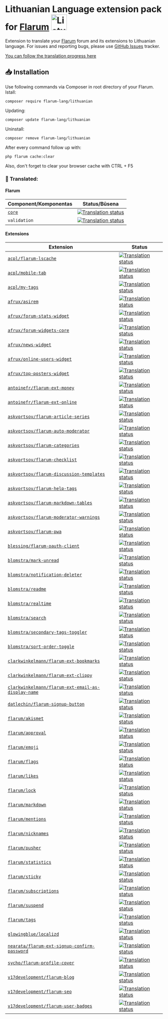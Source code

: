 # Lithuanian Language extension pack for [Flarum](https://flarum.org/) <img src="https://github.com/flarum-lang/lithuanian/blob/main/icon.svg" width="50" alt="Lietuva"> 
Extension to translate your [Flarum](https://flarum.org/) forum and its extensions to Lithuanian language. For issues and reporting bugs, please use [GitHub Issues](https://github.com/f0rtem/flarum-ext-lt/issues) tracker.

[You can follow the translation progress here](https://weblate.rob006.net/languages/lt/flarum/)



## 📥 Installation
Use following commands via Composer in root directory of your Flarum.
Istall:
```text
composer require flarum-lang/lithuanian
```
Updating:
```text
composer update flarum-lang/lithuanian
```
Uninstall:
```text
composer remove flarum-lang/lithuanian
```
After every command follow up with:
```text
php flarum cache:clear
```

Also, don't forget to clear your browser cache with CTRL + F5



### 🚩 Translated:

#### Flarum

| Component/Komponentas | Status/Būsena |
| --- | --- |
| [`core`](https://github.com/flarum/core) | [![Translation status](https://weblate.rob006.net/widgets/flarum/lt/core/svg-badge.svg)](https://weblate.rob006.net/projects/flarum/core/lt/) |
| `validation` | [![Translation status](https://weblate.rob006.net/widgets/flarum/lt/validation/svg-badge.svg)](https://weblate.rob006.net/projects/flarum/validation/lt/) |

#### Extensions

<!-- all-extensions-list-start -->

| Extension | Status |
| --- | --- |
| [`acpl/flarum-lscache`](https://github.com/android-com-pl/flarum-lscache) | [![Translation status](https://weblate.rob006.net/widgets/flarum/lt/acpl-lscache/svg-badge.svg)](https://weblate.rob006.net/projects/flarum/acpl-lscache/lt/) |
| [`acpl/mobile-tab`](https://github.com/android-com-pl/mobile-tab) | [![Translation status](https://weblate.rob006.net/widgets/flarum/lt/acpl-mobile-tab/svg-badge.svg)](https://weblate.rob006.net/projects/flarum/acpl-mobile-tab/lt/) |
| [`acpl/my-tags`](https://github.com/android-com-pl/my-tags) | [![Translation status](https://weblate.rob006.net/widgets/flarum/lt/acpl-my-tags/svg-badge.svg)](https://weblate.rob006.net/projects/flarum/acpl-my-tags/lt/) |
| [`afrux/asirem`](https://github.com/afrux/asirem) | [![Translation status](https://weblate.rob006.net/widgets/flarum/lt/afrux-asirem/svg-badge.svg)](https://weblate.rob006.net/projects/flarum/afrux-asirem/lt/) |
| [`afrux/forum-stats-widget`](https://github.com/afrux/forum-stats-widget) | [![Translation status](https://weblate.rob006.net/widgets/flarum/lt/afrux-forum-stats-widget/svg-badge.svg)](https://weblate.rob006.net/projects/flarum/afrux-forum-stats-widget/lt/) |
| [`afrux/forum-widgets-core`](https://github.com/afrux/forum-widgets-core) | [![Translation status](https://weblate.rob006.net/widgets/flarum/lt/afrux-forum-widgets-core/svg-badge.svg)](https://weblate.rob006.net/projects/flarum/afrux-forum-widgets-core/lt/) |
| [`afrux/news-widget`](https://github.com/afrux/news-widget) | [![Translation status](https://weblate.rob006.net/widgets/flarum/lt/afrux-news-widget/svg-badge.svg)](https://weblate.rob006.net/projects/flarum/afrux-news-widget/lt/) |
| [`afrux/online-users-widget`](https://github.com/afrux/online-users-widget) | [![Translation status](https://weblate.rob006.net/widgets/flarum/lt/afrux-online-users-widget/svg-badge.svg)](https://weblate.rob006.net/projects/flarum/afrux-online-users-widget/lt/) |
| [`afrux/top-posters-widget`](https://github.com/afrux/top-posters-widget) | [![Translation status](https://weblate.rob006.net/widgets/flarum/lt/afrux-top-posters-widget/svg-badge.svg)](https://weblate.rob006.net/projects/flarum/afrux-top-posters-widget/lt/) |
| [`antoinefr/flarum-ext-money`](https://github.com/AntoineFr/flarum-ext-money) | [![Translation status](https://weblate.rob006.net/widgets/flarum/lt/antoinefr-money/svg-badge.svg)](https://weblate.rob006.net/projects/flarum/antoinefr-money/lt/) |
| [`antoinefr/flarum-ext-online`](https://github.com/AntoineFr/flarum-ext-online) | [![Translation status](https://weblate.rob006.net/widgets/flarum/lt/antoinefr-online/svg-badge.svg)](https://weblate.rob006.net/projects/flarum/antoinefr-online/lt/) |
| [`askvortsov/flarum-article-series`](https://github.com/askvortsov1/flarum-article-series) | [![Translation status](https://weblate.rob006.net/widgets/flarum/lt/askvortsov-article-series/svg-badge.svg)](https://weblate.rob006.net/projects/flarum/askvortsov-article-series/lt/) |
| [`askvortsov/flarum-auto-moderator`](https://github.com/askvortsov1/flarum-auto-moderator) | [![Translation status](https://weblate.rob006.net/widgets/flarum/lt/askvortsov-auto-moderator/svg-badge.svg)](https://weblate.rob006.net/projects/flarum/askvortsov-auto-moderator/lt/) |
| [`askvortsov/flarum-categories`](https://github.com/askvortsov1/flarum-categories) | [![Translation status](https://weblate.rob006.net/widgets/flarum/lt/askvortsov-categories/svg-badge.svg)](https://weblate.rob006.net/projects/flarum/askvortsov-categories/lt/) |
| [`askvortsov/flarum-checklist`](https://github.com/askvortsov1/flarum-checklist) | [![Translation status](https://weblate.rob006.net/widgets/flarum/lt/askvortsov-checklist/svg-badge.svg)](https://weblate.rob006.net/projects/flarum/askvortsov-checklist/lt/) |
| [`askvortsov/flarum-discussion-templates`](https://github.com/askvortsov1/flarum-discussion-templates) | [![Translation status](https://weblate.rob006.net/widgets/flarum/lt/askvortsov-discussion-templates/svg-badge.svg)](https://weblate.rob006.net/projects/flarum/askvortsov-discussion-templates/lt/) |
| [`askvortsov/flarum-help-tags`](https://github.com/askvortsov1/flarum-help-tags) | [![Translation status](https://weblate.rob006.net/widgets/flarum/lt/askvortsov-help-tags/svg-badge.svg)](https://weblate.rob006.net/projects/flarum/askvortsov-help-tags/lt/) |
| [`askvortsov/flarum-markdown-tables`](https://github.com/askvortsov1/flarum-markdown-tables) | [![Translation status](https://weblate.rob006.net/widgets/flarum/lt/askvortsov-markdown-tables/svg-badge.svg)](https://weblate.rob006.net/projects/flarum/askvortsov-markdown-tables/lt/) |
| [`askvortsov/flarum-moderator-warnings`](https://github.com/askvortsov1/flarum-moderator-warnings) | [![Translation status](https://weblate.rob006.net/widgets/flarum/lt/askvortsov-moderator-warnings/svg-badge.svg)](https://weblate.rob006.net/projects/flarum/askvortsov-moderator-warnings/lt/) |
| [`askvortsov/flarum-pwa`](https://github.com/askvortsov1/flarum-pwa) | [![Translation status](https://weblate.rob006.net/widgets/flarum/lt/askvortsov-pwa/svg-badge.svg)](https://weblate.rob006.net/projects/flarum/askvortsov-pwa/lt/) |
| [`blessing/flarum-oauth-client`](https://github.com/bs-community/flarum-oauth-client) | [![Translation status](https://weblate.rob006.net/widgets/flarum/lt/blessing-oauth-client/svg-badge.svg)](https://weblate.rob006.net/projects/flarum/blessing-oauth-client/lt/) |
| [`blomstra/mark-unread`](https://github.com/blomstra/flarum-ext-mark-unread) | [![Translation status](https://weblate.rob006.net/widgets/flarum/lt/blomstra-mark-unread/svg-badge.svg)](https://weblate.rob006.net/projects/flarum/blomstra-mark-unread/lt/) |
| [`blomstra/notification-deleter`](https://github.com/blomstra/flarum-ext-notification-deleter) | [![Translation status](https://weblate.rob006.net/widgets/flarum/lt/blomstra-notification-deleter/svg-badge.svg)](https://weblate.rob006.net/projects/flarum/blomstra-notification-deleter/lt/) |
| [`blomstra/readme`](https://extiverse.com/extension/blomstra/readme) | [![Translation status](https://weblate.rob006.net/widgets/flarum/lt/blomstra-readme/svg-badge.svg)](https://weblate.rob006.net/projects/flarum/blomstra-readme/lt/) |
| [`blomstra/realtime`](https://extiverse.com/extension/blomstra/realtime) | [![Translation status](https://weblate.rob006.net/widgets/flarum/lt/blomstra-realtime/svg-badge.svg)](https://weblate.rob006.net/projects/flarum/blomstra-realtime/lt/) |
| [`blomstra/search`](https://github.com/blomstra/flarum-ext-search) | [![Translation status](https://weblate.rob006.net/widgets/flarum/lt/blomstra-search/svg-badge.svg)](https://weblate.rob006.net/projects/flarum/blomstra-search/lt/) |
| [`blomstra/secondary-tags-toggler`](https://github.com/blomstra/flarum-ext-secondary-tags-toggler) | [![Translation status](https://weblate.rob006.net/widgets/flarum/lt/blomstra-secondary-tags-toggler/svg-badge.svg)](https://weblate.rob006.net/projects/flarum/blomstra-secondary-tags-toggler/lt/) |
| [`blomstra/sort-order-toggle`](https://github.com/blomstra/flarum-ext-sort-order-toggle) | [![Translation status](https://weblate.rob006.net/widgets/flarum/lt/blomstra-sort-order-toggle/svg-badge.svg)](https://weblate.rob006.net/projects/flarum/blomstra-sort-order-toggle/lt/) |
| [`clarkwinkelmann/flarum-ext-bookmarks`](https://github.com/clarkwinkelmann/flarum-ext-bookmarks) | [![Translation status](https://weblate.rob006.net/widgets/flarum/lt/clarkwinkelmann-bookmarks/svg-badge.svg)](https://weblate.rob006.net/projects/flarum/clarkwinkelmann-bookmarks/lt/) |
| [`clarkwinkelmann/flarum-ext-clippy`](https://github.com/clarkwinkelmann/flarum-ext-clippy) | [![Translation status](https://weblate.rob006.net/widgets/flarum/lt/clarkwinkelmann-clippy/svg-badge.svg)](https://weblate.rob006.net/projects/flarum/clarkwinkelmann-clippy/lt/) |
| [`clarkwinkelmann/flarum-ext-email-as-display-name`](https://github.com/clarkwinkelmann/flarum-ext-email-as-display-name) | [![Translation status](https://weblate.rob006.net/widgets/flarum/lt/clarkwinkelmann-email-as-display-name/svg-badge.svg)](https://weblate.rob006.net/projects/flarum/clarkwinkelmann-email-as-display-name/lt/) |
| [`datlechin/flarum-signup-button`](https://github.com/datlechin/flarum-signup-button) | [![Translation status](https://weblate.rob006.net/widgets/flarum/lt/datlechin-signup-button/svg-badge.svg)](https://weblate.rob006.net/projects/flarum/datlechin-signup-button/lt/) |
| [`flarum/akismet`](https://github.com/flarum/akismet) | [![Translation status](https://weblate.rob006.net/widgets/flarum/lt/flarum-akismet/svg-badge.svg)](https://weblate.rob006.net/projects/flarum/flarum-akismet/lt/) |
| [`flarum/approval`](https://github.com/flarum/approval) | [![Translation status](https://weblate.rob006.net/widgets/flarum/lt/flarum-approval/svg-badge.svg)](https://weblate.rob006.net/projects/flarum/flarum-approval/lt/) |
| [`flarum/emoji`](https://github.com/flarum/emoji) | [![Translation status](https://weblate.rob006.net/widgets/flarum/lt/flarum-emoji/svg-badge.svg)](https://weblate.rob006.net/projects/flarum/flarum-emoji/lt/) |
| [`flarum/flags`](https://github.com/flarum/flags) | [![Translation status](https://weblate.rob006.net/widgets/flarum/lt/flarum-flags/svg-badge.svg)](https://weblate.rob006.net/projects/flarum/flarum-flags/lt/) |
| [`flarum/likes`](https://github.com/flarum/likes) | [![Translation status](https://weblate.rob006.net/widgets/flarum/lt/flarum-likes/svg-badge.svg)](https://weblate.rob006.net/projects/flarum/flarum-likes/lt/) |
| [`flarum/lock`](https://github.com/flarum/lock) | [![Translation status](https://weblate.rob006.net/widgets/flarum/lt/flarum-lock/svg-badge.svg)](https://weblate.rob006.net/projects/flarum/flarum-lock/lt/) |
| [`flarum/markdown`](https://github.com/flarum/markdown) | [![Translation status](https://weblate.rob006.net/widgets/flarum/lt/flarum-markdown/svg-badge.svg)](https://weblate.rob006.net/projects/flarum/flarum-markdown/lt/) |
| [`flarum/mentions`](https://github.com/flarum/mentions) | [![Translation status](https://weblate.rob006.net/widgets/flarum/lt/flarum-mentions/svg-badge.svg)](https://weblate.rob006.net/projects/flarum/flarum-mentions/lt/) |
| [`flarum/nicknames`](https://github.com/flarum/nicknames) | [![Translation status](https://weblate.rob006.net/widgets/flarum/lt/flarum-nicknames/svg-badge.svg)](https://weblate.rob006.net/projects/flarum/flarum-nicknames/lt/) |
| [`flarum/pusher`](https://github.com/flarum/pusher) | [![Translation status](https://weblate.rob006.net/widgets/flarum/lt/flarum-pusher/svg-badge.svg)](https://weblate.rob006.net/projects/flarum/flarum-pusher/lt/) |
| [`flarum/statistics`](https://github.com/flarum/statistics) | [![Translation status](https://weblate.rob006.net/widgets/flarum/lt/flarum-statistics/svg-badge.svg)](https://weblate.rob006.net/projects/flarum/flarum-statistics/lt/) |
| [`flarum/sticky`](https://github.com/flarum/sticky) | [![Translation status](https://weblate.rob006.net/widgets/flarum/lt/flarum-sticky/svg-badge.svg)](https://weblate.rob006.net/projects/flarum/flarum-sticky/lt/) |
| [`flarum/subscriptions`](https://github.com/flarum/subscriptions) | [![Translation status](https://weblate.rob006.net/widgets/flarum/lt/flarum-subscriptions/svg-badge.svg)](https://weblate.rob006.net/projects/flarum/flarum-subscriptions/lt/) |
| [`flarum/suspend`](https://github.com/flarum/suspend) | [![Translation status](https://weblate.rob006.net/widgets/flarum/lt/flarum-suspend/svg-badge.svg)](https://weblate.rob006.net/projects/flarum/flarum-suspend/lt/) |
| [`flarum/tags`](https://github.com/flarum/tags) | [![Translation status](https://weblate.rob006.net/widgets/flarum/lt/flarum-tags/svg-badge.svg)](https://weblate.rob006.net/projects/flarum/flarum-tags/lt/) |
| [`glowingblue/localizd`](https://extiverse.com/extension/glowingblue/localizd) | [![Translation status](https://weblate.rob006.net/widgets/flarum/lt/glowingblue-localizd/svg-badge.svg)](https://weblate.rob006.net/projects/flarum/glowingblue-localizd/lt/) |
| [`nearata/flarum-ext-signup-confirm-password`](https://github.com/Nearata/flarum-ext-signup-confirm-password) | [![Translation status](https://weblate.rob006.net/widgets/flarum/lt/nearata-signup-confirm-password/svg-badge.svg)](https://weblate.rob006.net/projects/flarum/nearata-signup-confirm-password/lt/) |
| [`sycho/flarum-profile-cover`](https://github.com/SychO9/flarum-profile-cover) | [![Translation status](https://weblate.rob006.net/widgets/flarum/lt/sycho-profile-cover/svg-badge.svg)](https://weblate.rob006.net/projects/flarum/sycho-profile-cover/lt/) |
| [`v17development/flarum-blog`](https://github.com/v17development/flarum-blog) | [![Translation status](https://weblate.rob006.net/widgets/flarum/lt/v17development-blog/svg-badge.svg)](https://weblate.rob006.net/projects/flarum/v17development-blog/lt/) |
| [`v17development/flarum-seo`](https://github.com/v17development/flarum-seo) | [![Translation status](https://weblate.rob006.net/widgets/flarum/lt/v17development-seo/svg-badge.svg)](https://weblate.rob006.net/projects/flarum/v17development-seo/lt/) |
| [`v17development/flarum-user-badges`](https://github.com/v17development/flarum-user-badges) | [![Translation status](https://weblate.rob006.net/widgets/flarum/lt/v17development-user-badges/svg-badge.svg)](https://weblate.rob006.net/projects/flarum/v17development-user-badges/lt/) |

<!-- all-extensions-list-stop -->
